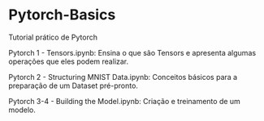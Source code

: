 # Pytorch-Basics
Tutorial prático de Pytorch

Pytorch 1 - Tensors.ipynb: Ensina o que são Tensors e apresenta algumas operações que eles podem realizar.

Pytorch 2 - Structuring MNIST Data.ipynb: Conceitos básicos para a preparação de um Dataset pré-pronto.

Pytorch 3-4 - Building the Model.ipynb: Criação e treinamento de um modelo.
  
